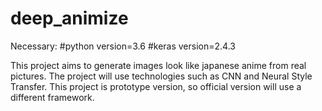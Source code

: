 # deep_animize

Necessary:
#python version=3.6
#keras version=2.4.3

This project aims to generate images look like japanese anime from real pictures.
The project will use technologies such as CNN and Neural Style Transfer.
This project is prototype version, so official version will use a different framework.
